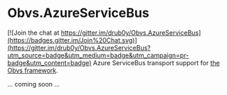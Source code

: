 # Obvs.AzureServiceBus

[![Join the chat at https://gitter.im/drub0y/Obvs.AzureServiceBus](https://badges.gitter.im/Join%20Chat.svg)](https://gitter.im/drub0y/Obvs.AzureServiceBus?utm_source=badge&utm_medium=badge&utm_campaign=pr-badge&utm_content=badge)
Azure ServiceBus transport support for [the Obvs framework](https://github.com/inter8ection/Obvs).

... coming soon ...
